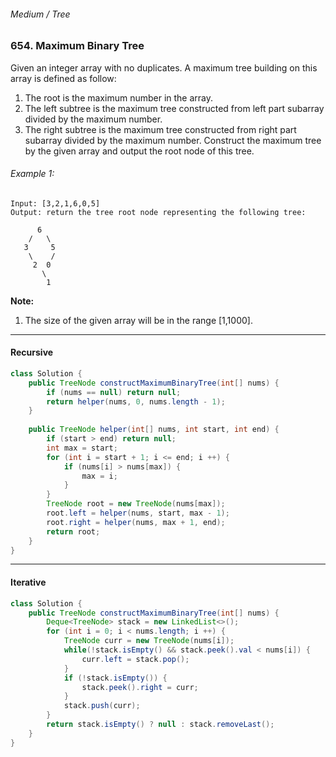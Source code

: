 ###### Medium / Tree

### 654. Maximum Binary Tree

Given an integer array with no duplicates. A maximum tree building on this array is defined as follow:

1. The root is the maximum number in the array.
2. The left subtree is the maximum tree constructed from left part subarray divided by the maximum number.
3. The right subtree is the maximum tree constructed from right part subarray divided by the maximum number.
Construct the maximum tree by the given array and output the root node of this tree.

###### Example 1:
```
Input: [3,2,1,6,0,5]
Output: return the tree root node representing the following tree:

      6
    /   \
   3     5
    \    / 
     2  0   
       \
        1
```
**Note:**
1. The size of the given array will be in the range [1,1000].

***
#### Recursive
```java
class Solution {
    public TreeNode constructMaximumBinaryTree(int[] nums) {
        if (nums == null) return null;
        return helper(nums, 0, nums.length - 1);
    }
    
    public TreeNode helper(int[] nums, int start, int end) {
        if (start > end) return null;
        int max = start;
        for (int i = start + 1; i <= end; i ++) {
            if (nums[i] > nums[max]) {
                max = i;
            }
        }
        TreeNode root = new TreeNode(nums[max]);
        root.left = helper(nums, start, max - 1);
        root.right = helper(nums, max + 1, end);
        return root;
    }
}
```
***
#### Iterative
```java
class Solution {
    public TreeNode constructMaximumBinaryTree(int[] nums) {
        Deque<TreeNode> stack = new LinkedList<>();
        for (int i = 0; i < nums.length; i ++) {
            TreeNode curr = new TreeNode(nums[i]);
            while(!stack.isEmpty() && stack.peek().val < nums[i]) {
                curr.left = stack.pop();
            }
            if (!stack.isEmpty()) {
                stack.peek().right = curr;
            }
            stack.push(curr);
        }
        return stack.isEmpty() ? null : stack.removeLast();
    }
}
```
